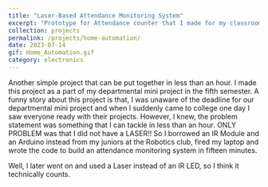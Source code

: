 ```yaml
---
title: "Laser-Based Attendance Monitoring System"
excerpt: "Prototype for Attendance counter that I made for my classroom, using Arduino"
collection: projects
permalink: /projects/home-automation/
date: 2023-07-14
gif: Home_Automation.gif
category: electronics
---
```


Another simple project that can be put together in less than an hour. I made this project as a part of my departmental mini project in the fifth semester. A funny story about this project is that, I was unaware of the deadline for our departmental mini project and when I suddenly came to college one day I saw everyone ready with their projects. However, I knew, the problem statement was something that I can tackle in less than an hour. ONLY PROBLEM was that I did not have a LASER!! So I borrowed an IR Module and an Arduino instead from my juniors at the Robotics club, fired my laptop and wrote the code to build an attendance monitoring system in fifteen minutes. 

Well, I later went on and used a Laser instead of an IR LED, so I think it technically counts.
